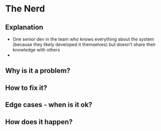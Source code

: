 # The Nerd
## Explanation
* One senior dev in the team who knows everything about the system (because they likely developed it themselves) but doesn't share their knowledge with others
*
## Why is it a problem?

## How to fix it?

## Edge cases - when is it ok?

## How does it happen?